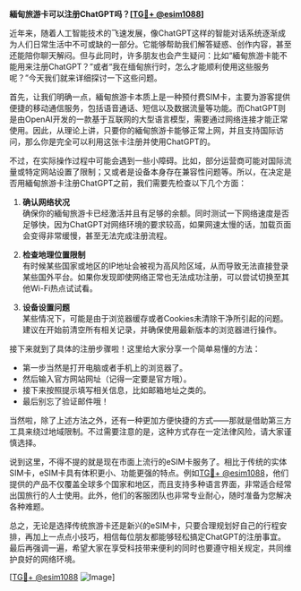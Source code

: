 **緬甸旅游卡可以注册ChatGPT吗？[[TG💪+ @esim1088](https://t.me/s/esim1088)]**

近年来，随着人工智能技术的飞速发展，像ChatGPT这样的智能对话系统逐渐成为人们日常生活中不可或缺的一部分。它能够帮助我们解答疑惑、创作内容，甚至还能陪你聊天解闷。但与此同时，许多朋友也会产生疑问：比如“緬甸旅游卡能不能用来注册ChatGPT？”或者“我在缅甸旅行时，怎么才能顺利使用这些服务呢？”今天我们就来详细探讨一下这些问题。

首先，让我们明确一点，緬甸旅游卡本质上是一种预付费SIM卡，主要为游客提供便捷的移动通信服务，包括语音通话、短信以及数据流量等功能。而ChatGPT则是由OpenAI开发的一款基于互联网的大型语言模型，需要通过网络连接才能正常使用。因此，从理论上讲，只要你的緬甸旅游卡能够正常上网，并且支持国际访问，那么你是完全可以利用这张卡注册并使用ChatGPT的。

不过，在实际操作过程中可能会遇到一些小障碍。比如，部分运营商可能对国际流量或特定网站设置了限制；又或者是设备本身存在兼容性问题等。所以，在决定是否用緬甸旅游卡注册ChatGPT之前，我们需要先检查以下几个方面：

1. **确认网络状况**  
   确保你的緬甸旅游卡已经激活并且有足够的余额。同时测试一下网络速度是否足够快，因为ChatGPT对网络环境的要求较高，如果网速太慢的话，加载页面会变得非常缓慢，甚至无法完成注册流程。

2. **检查地理位置限制**  
   有时候某些国家或地区的IP地址会被视为高风险区域，从而导致无法直接登录某些国外平台。如果你发现即使网络正常也无法成功注册，可以尝试切换至其他Wi-Fi热点试试看。

3. **设备设置问题**  
   某些情况下，可能是由于浏览器缓存或者Cookies未清除干净所引起的问题。建议在开始前清空所有相关记录，并确保使用最新版本的浏览器进行操作。

接下来就到了具体的注册步骤啦！这里给大家分享一个简单易懂的方法：
- 第一步当然是打开电脑或者手机上的浏览器了。
- 然后输入官方网站网址（记得一定要是官方哦）。
- 接下来按照提示填写相关信息，比如邮箱地址之类的。
- 最后别忘了验证邮件哦！

当然啦，除了上述方法之外，还有一种更加方便快捷的方式——那就是借助第三方工具来绕过地域限制。不过需要注意的是，这种方式存在一定法律风险，请大家谨慎选择。

说到这里，不得不提的就是现在市面上流行的eSIM卡服务了。相比于传统的实体SIM卡，eSIM卡具有体积更小、功能更强的特点。例如[TG💪+ @esim1088](https://t.me/s/esim1088)，他们提供的产品不仅覆盖全球多个国家和地区，而且支持多种语言界面，非常适合经常出国旅行的人士使用。此外，他们的客服团队也非常专业耐心，随时准备为您解决各种难题。

总之，无论是选择传统旅游卡还是新兴的eSIM卡，只要合理规划好自己的行程安排，再加上一点点小技巧，相信每位朋友都能够轻松搞定ChatGPT的注册事宜。最后再强调一遍，希望大家在享受科技带来便利的同时也要遵守相关规定，共同维护良好的网络环境。

[[TG💪+ @esim1088](https://t.me/s/esim1088) ![Image](https://i.postimg.cc/4NQfJmqS/Snipaste-2025-05-13-00-14-12.png)]